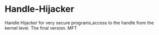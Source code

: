 # Handle-Hijacker
Handle Hijacker for very secure programs,access to the handle from the kernel level. The final version. MFT
